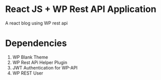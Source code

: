 # React JS + WP Rest API Application
A react blog using WP rest api

# Dependencies
1. WP Blank Theme 
2. WP Rest APi Helper Plugin
3. JWT Authentication for WP-API
4. WP REST User
